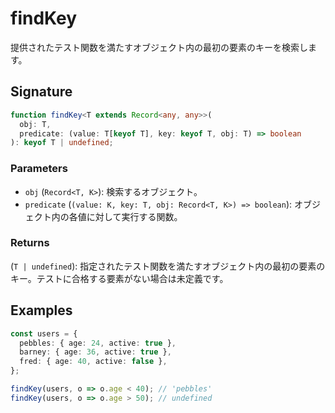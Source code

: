 # findKey

提供されたテスト関数を満たすオブジェクト内の最初の要素のキーを検索します。

## Signature

```typescript
function findKey<T extends Record<any, any>>(
  obj: T,
  predicate: (value: T[keyof T], key: keyof T, obj: T) => boolean
): keyof T | undefined;
```

### Parameters

- `obj` (`Record<T, K>`): 検索するオブジェクト。
- `predicate` (`(value: K, key: T, obj: Record<T, K>) => boolean`): オブジェクト内の各値に対して実行する関数。

### Returns

(`T | undefined`): 指定されたテスト関数を満たすオブジェクト内の最初の要素のキー。テストに合格する要素がない場合は未定義です。

## Examples

```typescript
const users = {
  pebbles: { age: 24, active: true },
  barney: { age: 36, active: true },
  fred: { age: 40, active: false },
};

findKey(users, o => o.age < 40); // 'pebbles'
findKey(users, o => o.age > 50); // undefined
```
